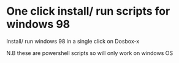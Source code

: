 # One click install/ run scripts for windows 98

Install/ run windows 98 in a single click on Dosbox-x

N.B these are powershell scripts so will only work on windows OS
